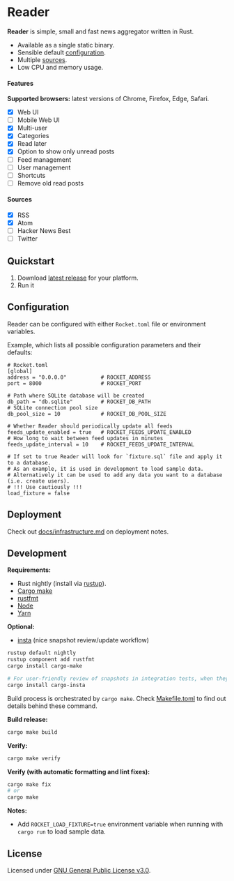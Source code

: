 Reader
======

**Reader** is simple, small and fast news aggregator written in Rust.

* Available as a single static binary.
* Sensible default [configuration](#configuration).
* Multiple [sources](#sources).
* Low CPU and memory usage.

#### Features

**Supported browsers:** latest versions of Chrome, Firefox, Edge, Safari.

- [x] Web UI
- [ ] Mobile Web UI
- [x] Multi-user
- [x] Categories
- [x] Read later
- [x] Option to show only unread posts
- [ ] Feed management
- [ ] User management
- [ ] Shortcuts
- [ ] Remove old read posts

#### Sources

- [x] RSS
- [x] Atom
- [ ] Hacker News Best
- [ ] Twitter

## Quickstart

1. Download [latest release](https://github.com/FylmTM/Reader/releases) for your platform.
1. Run it

## Configuration

Reader can be configured with either `Rocket.toml` file or environment variables.

Example, which lists all possible configuration parameters and their defaults:

```
# Rocket.toml
[global]
address = "0.0.0.0"           # ROCKET_ADDRESS
port = 8000                   # ROCKET_PORT

# Path where SQLite database will be created
db_path = "db.sqlite"         # ROCKET_DB_PATH
# SQLite connection pool size
db_pool_size = 10             # ROCKET_DB_POOL_SIZE

# Whether Reader should periodically update all feeds
feeds_update_enabled = true   # ROCKET_FEEDS_UPDATE_ENABLED
# How long to wait between feed updates in minutes
feeds_update_interval = 10    # ROCKET_FEEDS_UPDATE_INTERVAL

# If set to true Reader will look for `fixture.sql` file and apply it to a database.
# As an example, it is used in development to load sample data.
# Alternatively it can be used to add any data you want to a database (i.e. create users).
# !!! Use cautiously !!!
load_fixture = false
```

## Deployment

Check out [docs/infrastructure.md](./docs/infrastructure.md) on deployment notes.

## Development

**Requirements:**

* Rust nightly (install via [rustup](https://rustup.rs/)).
* [Cargo make](https://github.com/sagiegurari/cargo-make)
* [rustfmt](https://github.com/rust-lang/rustfmt)
* [Node](https://nodejs.org)
* [Yarn](https://yarnpkg.com)

**Optional:**

* [insta](https://github.com/mitsuhiko/insta) (nice snapshot review/update workflow)

```sh
rustup default nightly
rustup component add rustfmt
cargo install cargo-make

# For user-friendly review of snapshots in integration tests, when they fail.
cargo install cargo-insta
```

Build process is orchestrated by `cargo make`.
Check [Makefile.toml](./Makefile.toml) to find out details behind these command.

**Build release:**

```sh
cargo make build
```

**Verify:**

```sh
cargo make verify
```

**Verify (with automatic formatting and lint fixes):**

```sh
cargo make fix
# or
cargo make
```

**Notes:**

* Add `ROCKET_LOAD_FIXTURE=true` environment variable when running with `cargo run` to load sample data.

## License

Licensed under [GNU General Public License v3.0](https://github.com/FylmTM/Reader/blob/master/LICENSE).
